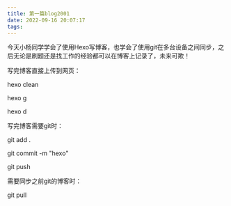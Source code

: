 ```yaml
---
title: 第一篇blog2001
date: 2022-09-16 20:07:17
tags:
---
```


今天小杨同学学会了使用Hexo写博客，也学会了使用git在多台设备之间同步，之后无论是刷题还是找工作的经验都可以在博客上记录了，未来可欺！


写完博客直接上传到网页：

hexo clean

hexo g

hexo d

写完博客需要git时：

git add .

git commit -m "hexo"

git push

需要同步之前git的博客时：

git pull
